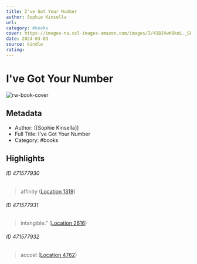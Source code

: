 ```yaml
---
title: I've Got Your Number
author: Sophie Kinsella
url: 
category: #books
cover: https://images-na.ssl-images-amazon.com/images/I/41BJVwKQkoL._SL200_.jpg
date: 2024-03-03
source: kindle
rating:
---
```

# I've Got Your Number

![rw-book-cover](https://images-na.ssl-images-amazon.com/images/I/41BJVwKQkoL._SL200_.jpg)

## Metadata
- Author: [[Sophie Kinsella]]
- Full Title: I've Got Your Number
- Category: #books

## Highlights
###### ID 471577930
> affinity ([Location 1319](https://readwise.io/to_kindle?action=open&asin=B005723JSQ&location=1319))
    
###### ID 471577931
> intangible.” ([Location 2616](https://readwise.io/to_kindle?action=open&asin=B005723JSQ&location=2616))
    
###### ID 471577932
> accost ([Location 4762](https://readwise.io/to_kindle?action=open&asin=B005723JSQ&location=4762))
    

